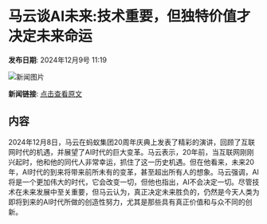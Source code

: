 # 马云谈AI未来:技术重要，但独特价值才决定未来命运

**发布日期**: 2024年12月9号 11:19

![新闻图片](https://pic.chinaz.com/picmap/202309121506142335_0.jpg)

**新闻链接**: [点击查看原文](https://www.aibase.com/zh/news/13773)

## 内容

2024年12月8日，马云在蚂蚁集团20周年庆典上发表了精彩的演讲，回顾了互联网时代的机遇，并展望了AI时代的巨大变革。马云表示，20年前，当互联网刚刚兴起时，他和他的同代人非常幸运，抓住了这一历史机遇。但在他看来，未来20年，AI时代的到来将带来前所未有的变革，甚至超出所有人的想象。马云强调，AI将是一个更加伟大的时代，它会改变一切，但他也指出，AI不会决定一切。尽管技术在未来发展中至关重要，但马云认为，真正决定未来胜负的，仍然是今天人类为即将到来的AI时代所做的创造性努力，尤其是那些具有真正价值和与众不同的创新。
